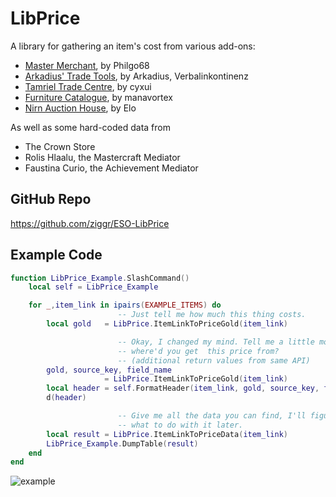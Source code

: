 # LibPrice

A library for gathering an item's cost from various add-ons:

- [Master Merchant](https://www.esoui.com/downloads/info928-MasterMerchant.html), by Philgo68
- [Arkadius' Trade Tools](https://www.esoui.com/downloads/info1752-ArkadiusTradeTools.html), by Arkadius, Verbalinkontinenz
- [Tamriel Trade Centre](https://www.esoui.com/downloads/info1245-TamrielTradeCentre.html), by cyxui
- [Furniture Catalogue](https://www.esoui.com/downloads/info1617-FurnitureCatalogue.html), by manavortex
- [Nirn Auction House](https://www.esoui.com/downloads/info1768-NirnAuctionHouse.html), by Elo

As well as some hard-coded data from

- The Crown Store
- Rolis Hlaalu, the Mastercraft Mediator
- Faustina Curio, the Achievement Mediator

## GitHub Repo

https://github.com/ziggr/ESO-LibPrice

## Example Code

```lua
function LibPrice_Example.SlashCommand()
    local self = LibPrice_Example

    for _,item_link in ipairs(EXAMPLE_ITEMS) do
                        -- Just tell me how much this thing costs.
        local gold   = LibPrice.ItemLinkToPriceGold(item_link)

                        -- Okay, I changed my mind. Tell me a little more:
                        -- where'd you get  this price from?
                        -- (additional return values from same API)
        gold, source_key, field_name
                     = LibPrice.ItemLinkToPriceGold(item_link)
        local header = self.FormatHeader(item_link, gold, source_key, field_name)
        d(header)

                        -- Give me all the data you can find, I'll figure out
                        -- what to do with it later.
        local result = LibPrice.ItemLinkToPriceData(item_link)
        LibPrice_Example.DumpTable(result)
    end
end
```
![example](doc/example.jpg)



